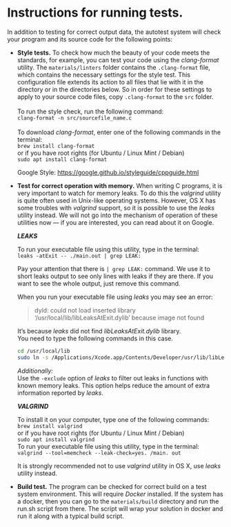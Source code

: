 # Instructions for running tests.

In addition to testing for correct output data, the autotest system will check your program and its source code for the
following points:

* **Style tests.** To check how much the beauty of your code meets the standards, for example, you can test your code
  using the _clang-format_ utility. The ```materials/linters``` folder contains the ```.clang-format``` file, which
  contains the necessary settings for the style test. This configuration file extends its action to all files that lie
  with it in the directory or in the directories below. So in order for these settings to apply to your source code
  files, copy ```.clang-format``` to the ```src``` folder. \
  \
  To run the style check, run the following command: \
  ```clang-format -n src/sourcefile_name.c``` \
  \
  To download _clang-format_, enter one of the following commands in the terminal: \
  ```brew install clang-format``` \
  or if you have root rights (for Ubuntu / Linux Mint / Debian) \
  ```sudo apt install clang-format```

  Google Style: https://google.github.io/styleguide/cppguide.html


* **Test for correct operation with memory.** When writing C programs, it is very important to watch for memory leaks.
  To do this the _valgrind_ utility is quite often used in Unix-like operating systems. However, OS X has some troubles
  with _valgrind_ support, so it is possible to use the _leaks_ utility instead. We will not go into the mechanism of
  operation of these utilities now — if you are interested, you can read about it on Google.

  **_LEAKS_**

  To run your executable file using this utility, type in the terminal: \
  ```leaks -atExit -- ./main.out | grep LEAK:```

  Pay your attention that there is ```| grep LEAK:``` command. We use it to short leaks output to see only lines with
  leaks if they are there. If you want to see the whole output, just remove this command.

  When you run your executable file using _leaks_ you may see an error:
  > dyld: could not load inserted library ‘/usr/local/lib/libLeaksAtExit.dylib’ because image not found

  It’s because _leaks_ did not find _libLeaksAtExit.dylib_ library. \
  You need to type the following commands in this case.
  ```sh
  cd /usr/local/lib  
  sudo ln -s /Applications/Xcode.app/Contents/Developer/usr/lib/libLeaksAtExit.dylib
  ```

  _Additionally:_  \
  Use the ```-exclude``` option of _leaks_ to filter out leaks in functions with known memory leaks. This option helps
  reduce the amount of extra information reported by _leaks_.

  **_VALGRIND_**
  
  To install it on your computer, type one of the following commands: \
   ```brew install valgrind``` \
   or if you have root rights (for Ubuntu / Linux Mint / Debian) \
   ```sudo apt install valgrind``` \
   To run your executable file using this utility, type in the terminal: \
   ```valgrind --tool=memcheck --leak-check=yes. /main. out```
   
   It is strongly recommended not to use _valgrind_ utility in OS X, use _leaks_ utility instead.

* **Build test.** The program can be checked for correct build on a test system environment. This will require _Docker_
  installed. If the system has a docker, then you can go to the `materials/build` directory and run the run.sh script
  from there. The script will wrap your solution in docker and run it along with a typical build script.
